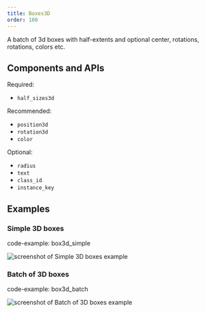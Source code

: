 ```yaml
---
title: Boxes3D
order: 100
---
```


A batch of 3d boxes with half-extents and optional center, rotations, rotations, colors etc.

## Components and APIs

Required:
* `half_sizes3d`

Recommended:
* `position3d`
* `rotation3d`
* `color`

Optional:
* `radius`
* `text`
* `class_id`
* `instance_key`

## Examples

### Simple 3D boxes

code-example: box3d_simple

<picture>
  <source media="(max-width: 480px)" srcset="https://static.rerun.io/box3d_simple/d6a3f38d2e3360fbacac52bb43e44762635be9c8/480w.png">
  <source media="(max-width: 768px)" srcset="https://static.rerun.io/box3d_simple/d6a3f38d2e3360fbacac52bb43e44762635be9c8/768w.png">
  <source media="(max-width: 1024px)" srcset="https://static.rerun.io/box3d_simple/d6a3f38d2e3360fbacac52bb43e44762635be9c8/1024w.png">
  <source media="(max-width: 1200px)" srcset="https://static.rerun.io/box3d_simple/d6a3f38d2e3360fbacac52bb43e44762635be9c8/1200w.png">
  <img src="https://static.rerun.io/box3d_simple/d6a3f38d2e3360fbacac52bb43e44762635be9c8/full.png" alt="screenshot of Simple 3D boxes example">
</picture>

### Batch of 3D boxes

code-example: box3d_batch

<picture>
  <source media="(max-width: 480px)" srcset="https://static.rerun.io/box3d_batch/28368d2872b2c98186a49fbd063b433e324a88ba/480w.png">
  <source media="(max-width: 768px)" srcset="https://static.rerun.io/box3d_batch/28368d2872b2c98186a49fbd063b433e324a88ba/768w.png">
  <source media="(max-width: 1024px)" srcset="https://static.rerun.io/box3d_batch/28368d2872b2c98186a49fbd063b433e324a88ba/1024w.png">
  <source media="(max-width: 1200px)" srcset="https://static.rerun.io/box3d_batch/28368d2872b2c98186a49fbd063b433e324a88ba/1200w.png">
  <img src="https://static.rerun.io/box3d_batch/28368d2872b2c98186a49fbd063b433e324a88ba/full.png" alt="screenshot of Batch of 3D boxes example">
</picture>

